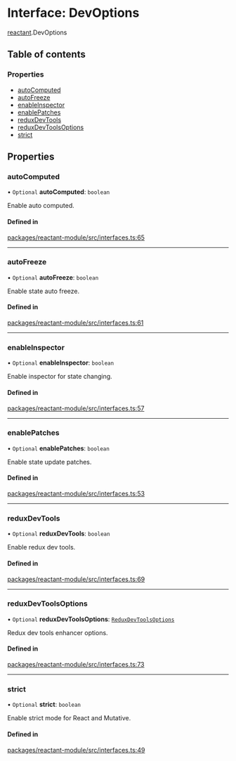 # Interface: DevOptions

[reactant](../modules/reactant.md).DevOptions

## Table of contents

### Properties

- [autoComputed](reactant.DevOptions.md#autocomputed)
- [autoFreeze](reactant.DevOptions.md#autofreeze)
- [enableInspector](reactant.DevOptions.md#enableinspector)
- [enablePatches](reactant.DevOptions.md#enablepatches)
- [reduxDevTools](reactant.DevOptions.md#reduxdevtools)
- [reduxDevToolsOptions](reactant.DevOptions.md#reduxdevtoolsoptions)
- [strict](reactant.DevOptions.md#strict)

## Properties

### autoComputed

• `Optional` **autoComputed**: `boolean`

Enable auto computed.

#### Defined in

[packages/reactant-module/src/interfaces.ts:65](https://github.com/unadlib/reactant/blob/f66dad8a/packages/reactant-module/src/interfaces.ts#L65)

___

### autoFreeze

• `Optional` **autoFreeze**: `boolean`

Enable state auto freeze.

#### Defined in

[packages/reactant-module/src/interfaces.ts:61](https://github.com/unadlib/reactant/blob/f66dad8a/packages/reactant-module/src/interfaces.ts#L61)

___

### enableInspector

• `Optional` **enableInspector**: `boolean`

Enable inspector for state changing.

#### Defined in

[packages/reactant-module/src/interfaces.ts:57](https://github.com/unadlib/reactant/blob/f66dad8a/packages/reactant-module/src/interfaces.ts#L57)

___

### enablePatches

• `Optional` **enablePatches**: `boolean`

Enable state update patches.

#### Defined in

[packages/reactant-module/src/interfaces.ts:53](https://github.com/unadlib/reactant/blob/f66dad8a/packages/reactant-module/src/interfaces.ts#L53)

___

### reduxDevTools

• `Optional` **reduxDevTools**: `boolean`

Enable redux dev tools.

#### Defined in

[packages/reactant-module/src/interfaces.ts:69](https://github.com/unadlib/reactant/blob/f66dad8a/packages/reactant-module/src/interfaces.ts#L69)

___

### reduxDevToolsOptions

• `Optional` **reduxDevToolsOptions**: [`ReduxDevToolsOptions`](../modules/reactant.md#reduxdevtoolsoptions)

Redux dev tools enhancer options.

#### Defined in

[packages/reactant-module/src/interfaces.ts:73](https://github.com/unadlib/reactant/blob/f66dad8a/packages/reactant-module/src/interfaces.ts#L73)

___

### strict

• `Optional` **strict**: `boolean`

Enable strict mode for React and Mutative.

#### Defined in

[packages/reactant-module/src/interfaces.ts:49](https://github.com/unadlib/reactant/blob/f66dad8a/packages/reactant-module/src/interfaces.ts#L49)
